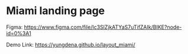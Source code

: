 # Miami landing page

Figma: https://www.figma.com/file/Ic3SlZjkATYaS7uTifZAIk/BIKE?node-id=0%3A1

Demo Link: https://yungdena.github.io/layout_miami/
